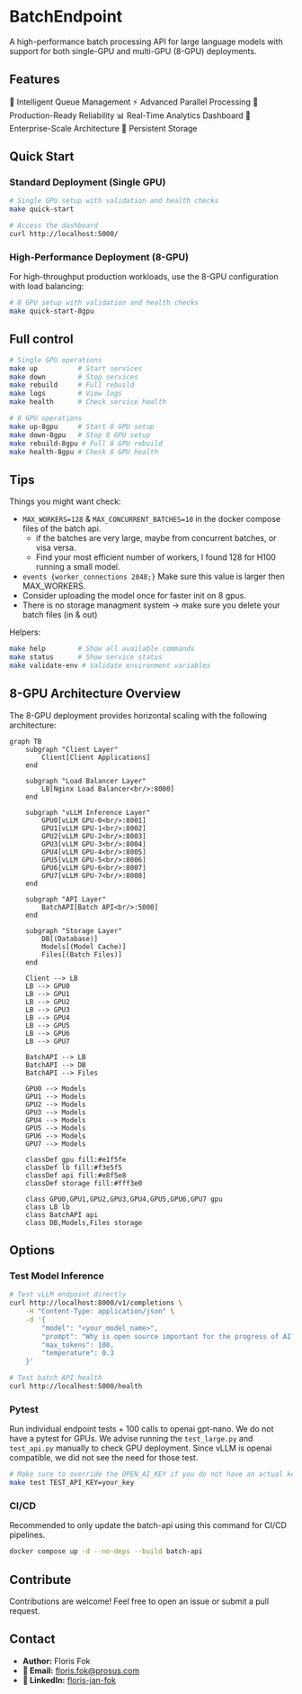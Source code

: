 
# BatchEndpoint

A high-performance batch processing API for large language models with support for both single-GPU and multi-GPU (8-GPU) deployments.

## Features

🚀 Intelligent Queue Management
⚡ Advanced Parallel Processing
🔄 Production-Ready Reliability
📊 Real-Time Analytics Dashboard
🎯 Enterprise-Scale Architecture
💾 Persistent Storage

## Quick Start

### Standard Deployment (Single GPU)

```bash
# Single GPU setup with validation and health checks
make quick-start

# Access the dashboard
curl http://localhost:5000/
```

### High-Performance Deployment (8-GPU)

For high-throughput production workloads, use the 8-GPU configuration with load balancing:

```bash
# 8 GPU setup with validation and health checks  
make quick-start-8gpu
```

## Full control

```bash
# Single GPU operations
make up          # Start services
make down        # Stop services  
make rebuild     # Full rebuild
make logs        # View logs
make health      # Check service health

# 8 GPU operations
make up-8gpu     # Start 8 GPU setup
make down-8gpu   # Stop 8 GPU setup
make rebuild-8gpu # Full 8 GPU rebuild
make health-8gpu # Check 8 GPU health
```

## Tips

Things you might want check:

- `MAX_WORKERS=128` & `MAX_CONCURRENT_BATCHES=10` in the docker compose files of the batch api.
  - if the batches are very large, maybe from concurrent batches, or visa versa.
  - Find your most efficient number of workers, I found 128 for H100 running a small model.
- `events {worker_connections 2048;}` Make sure this value is larger then MAX_WORKERS.
- Consider uploading the model once for faster init on 8 gpus.
- There is no storage managment system -> make sure you delete your batch files (in & out)

Helpers:

```bash
make help        # Show all available commands
make status      # Show service status
make validate-env # Validate environment variables
```

## 8-GPU Architecture Overview

The 8-GPU deployment provides horizontal scaling with the following architecture:

```mermaid
graph TB
    subgraph "Client Layer"
        Client[Client Applications]
    end
    
    subgraph "Load Balancer Layer"
        LB[Nginx Load Balancer<br/>:8000]
    end
    
    subgraph "vLLM Inference Layer"
        GPU0[vLLM GPU-0<br/>:8001]
        GPU1[vLLM GPU-1<br/>:8002]
        GPU2[vLLM GPU-2<br/>:8003]
        GPU3[vLLM GPU-3<br/>:8004]
        GPU4[vLLM GPU-4<br/>:8005]
        GPU5[vLLM GPU-5<br/>:8006]
        GPU6[vLLM GPU-6<br/>:8007]
        GPU7[vLLM GPU-7<br/>:8008]
    end
    
    subgraph "API Layer"
        BatchAPI[Batch API<br/>:5000]
    end
    
    subgraph "Storage Layer"
        DB[(Database)]
        Models[(Model Cache)]
        Files[(Batch Files)]
    end
    
    Client --> LB
    LB --> GPU0
    LB --> GPU1
    LB --> GPU2
    LB --> GPU3
    LB --> GPU4
    LB --> GPU5
    LB --> GPU6
    LB --> GPU7
    
    BatchAPI --> LB
    BatchAPI --> DB
    BatchAPI --> Files
    
    GPU0 --> Models
    GPU1 --> Models
    GPU2 --> Models
    GPU3 --> Models
    GPU4 --> Models
    GPU5 --> Models
    GPU6 --> Models
    GPU7 --> Models
    
    classDef gpu fill:#e1f5fe
    classDef lb fill:#f3e5f5
    classDef api fill:#e8f5e8
    classDef storage fill:#fff3e0
    
    class GPU0,GPU1,GPU2,GPU3,GPU4,GPU5,GPU6,GPU7 gpu
    class LB lb
    class BatchAPI api
    class DB,Models,Files storage
```

## Options

### Test Model Inference

```bash
# Test vLLM endpoint directly
curl http://localhost:8000/v1/completions \
    -H "Content-Type: application/json" \
    -d '{
        "model": "<your_model_name>",           
        "prompt": "Why is open source important for the progress of AI?",
        "max_tokens": 100,
        "temperature": 0.3
    }'

# Test batch API health
curl http://localhost:5000/health
```

### Pytest

Run individual endpoint tests + 100 calls to openai gpt-nano. We do not have a pytest for GPUs. We advise running the `test_large.py` and `test_api.py` manually to check GPU deployment. Since vLLM is openai compatible, we did not see the need for those test.

```bash
# Make sure to override the OPEN_AI_KEY if you do not have an actual key in the .env
make test TEST_API_KEY=your_key
```

### CI/CD

Recommended to only update the batch-api using this command for CI/CD pipelines.

```bash
docker compose up -d --no-deps --build batch-api
```

## Contribute

Contributions are welcome! Feel free to open an issue or submit a pull request.


## Contact

- **Author:** Floris Fok
- **📧 Email:** [floris.fok@prosus.com](mailto:floris.fok@prosus.com)
- **🔗 LinkedIn:** [floris-jan-fok](https://www.linkedin.com/in/floris-jan-fok/)